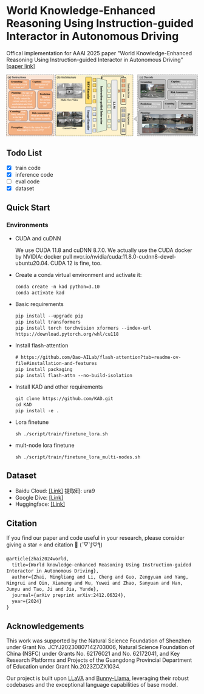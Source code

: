# World Knowledge-Enhanced Reasoning Using Instruction-guided Interactor in Autonomous Driving

Offical implementation for AAAI 2025 paper "World Knowledge-Enhanced Reasoning Using Instruction-guided Interactor in Autonomous Driving" [[paper link]](https://arxiv.org/pdf/2412.06324)

![](./docs/images/zml-aaai-25.png) 

## Todo List
- [x] train code
- [x] inference code
- [ ] eval code
- [x] dataset

## Quick Start
### Environments
- CUDA and cuDNN

    We use CUDA 11.8 and cuDNN 8.7.0. We actually use the CUDA docker by NVIDIA: docker pull nvcr.io/nvidia/cuda:11.8.0-cudnn8-devel-ubuntu20.04. CUDA 12 is fine, too.

- Create a conda virtual environment and activate it:
    ```shell
    conda create -n kad python=3.10
    conda activate kad
    ```
- Basic requirements
    ```shell
    pip install --upgrade pip
    pip install transformers
    pip install torch torchvision xformers --index-url https://download.pytorch.org/whl/cu118
    ```
- Install flash-attention
  ```shell
  # https://github.com/Dao-AILab/flash-attention?tab=readme-ov-file#installation-and-features
  pip install packaging
  pip install flash-attn --no-build-isolation
  ```
- Install KAD and other requirements
  ```shell
  git clone https://github.com/KAD.git
  cd KAD
  pip install -e .
  ```
- Lora finetune
  ```shell
  sh ./script/train/finetune_lora.sh
  ```
- mult-node lora finetune
  ```shell
  sh ./script/train/finetune_lora_multi-nodes.sh
  ```

## Dataset
- Baidu Cloud: [[Link]](https://pan.baidu.com/s/1ie3kJaOLkNzwPIvjq0tH6A?pwd=ura9) 提取码: ura9
- Google Dive: [[Link]](https://drive.google.com/file/d/1oxGD4EDIGL_xX-jy9BAO9E_4nke_J2Wk/view?usp=sharing)
- Huggingface: [[Link]](https://huggingface.co/datasets/zmling/KAD_Datasets)

## Citation
If you find our paper and code useful in your research, please consider giving a star ⭐ and citation 📝 (´▽`ʃ♡ƪ)
```
@article{zhai2024world,
  title={World knowledge-enhanced Reasoning Using Instruction-guided Interactor in Autonomous Driving},
  author={Zhai, Mingliang and Li, Cheng and Guo, Zengyuan and Yang, Ningrui and Qin, Xiameng and Wu, Yuwei and Zhao, Sanyuan and Han, Junyu and Tao, Ji and Jia, Yunde},
  journal={arXiv preprint arXiv:2412.06324},
  year={2024}
}
```


## Acknowledgements
This work was supported by the Natural Science Foundation of Shenzhen under Grant No. JCYJ20230807142703006, Natural Science Foundation of China (NSFC) under Grants No. 62176021 and No. 62172041, and Key Research Platforms and Projects of the Guangdong Provincial Department of Education under Grant No.2023ZDZX1034.

Our project is built upon [LLaVA](https://github.com/haotian-liu/LLaVA) and [Bunny-Llama](https://github.com/BAAI-DCAI/Bunny), leveraging their robust codebases and the exceptional language capabilities of base model.